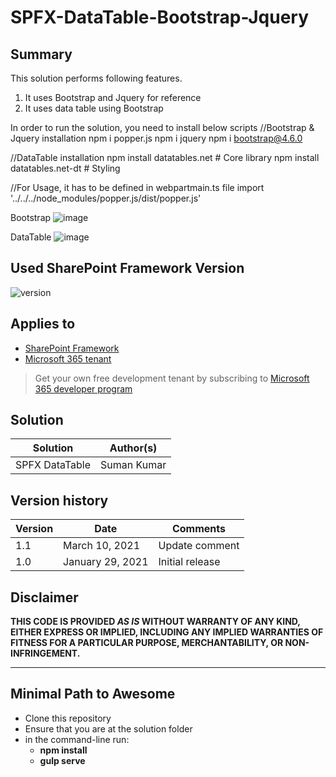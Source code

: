 # SPFX-DataTable-Bootstrap-Jquery

## Summary

This solution performs following features.
1. It uses Bootstrap and Jquery for reference
2. It uses data table using Bootstrap

In order to run the solution, you need to install below scripts
//Bootstrap & Jquery installation
npm i popper.js
npm i jquery
npm i bootstrap@4.6.0

//DataTable installation
npm install datatables.net    # Core library
npm install datatables.net-dt # Styling

//For Usage, it has to be defined in webpartmain.ts file
import '../../../node_modules/popper.js/dist/popper.js'


Bootstrap
![image](https://user-images.githubusercontent.com/45258794/133302651-c6967961-61a7-4f13-937f-6f77d85a1d7e.png)

DataTable
![image](https://user-images.githubusercontent.com/45258794/133302751-ac4d463c-a076-4c1a-b84b-d9cc34f5a53b.png)


## Used SharePoint Framework Version

![version](https://img.shields.io/npm/v/@microsoft/sp-component-base/latest?color=green)

## Applies to

- [SharePoint Framework](https://aka.ms/spfx)
- [Microsoft 365 tenant](https://docs.microsoft.com/en-us/sharepoint/dev/spfx/set-up-your-developer-tenant)

> Get your own free development tenant by subscribing to [Microsoft 365 developer program](http://aka.ms/o365devprogram)

## Solution

Solution|Author(s)
--------|---------
SPFX DataTable | Suman Kumar

## Version history

Version|Date|Comments
-------|----|--------
1.1|March 10, 2021|Update comment
1.0|January 29, 2021|Initial release

## Disclaimer

**THIS CODE IS PROVIDED *AS IS* WITHOUT WARRANTY OF ANY KIND, EITHER EXPRESS OR IMPLIED, INCLUDING ANY IMPLIED WARRANTIES OF FITNESS FOR A PARTICULAR PURPOSE, MERCHANTABILITY, OR NON-INFRINGEMENT.**

---

## Minimal Path to Awesome

- Clone this repository
- Ensure that you are at the solution folder
- in the command-line run:
  - **npm install**
  - **gulp serve**
